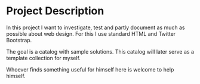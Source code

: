 # Project Description

In this project I want to investigate, test and partly document as much as possible about web design. For this I use standard HTML and Twitter Bootstrap.

The goal is a catalog with sample solutions. This catalog will later serve as a template collection for myself.

Whoever finds something useful for himself here is welcome to help himself.
